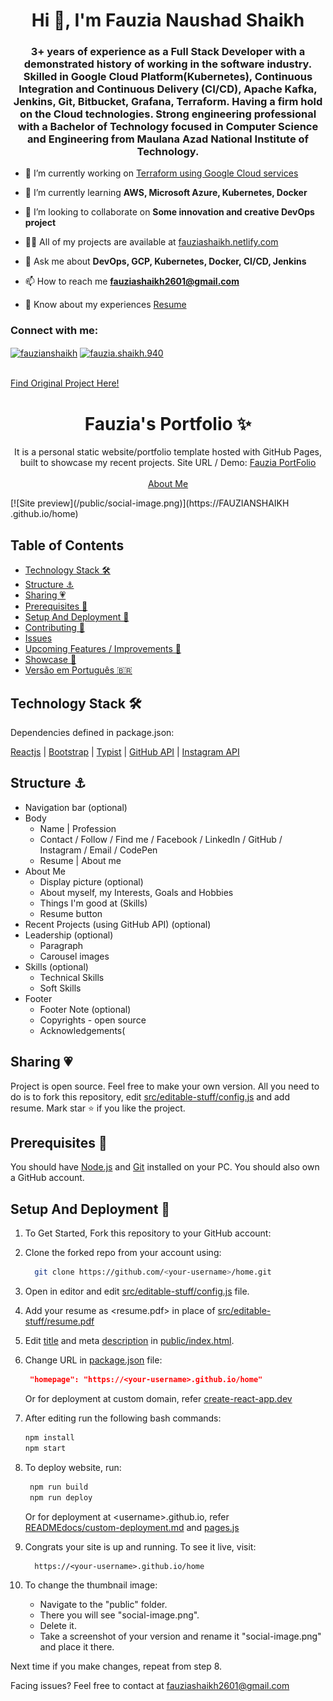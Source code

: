 <h1 align="center">Hi 👋, I'm Fauzia Naushad Shaikh</h1>
<h3 align="center">3+ years of experience as a Full Stack Developer with a demonstrated history of working in the software industry. Skilled in Google Cloud Platform(Kubernetes), Continuous Integration and Continuous Delivery (CI/CD), Apache Kafka, Jenkins, Git, Bitbucket, Grafana, Terraform. Having a firm hold on the Cloud technologies. Strong engineering professional with a Bachelor of Technology focused in Computer Science and Engineering from Maulana Azad National Institute of Technology.</h3>

- 🔭 I’m currently working on [Terraform using Google Cloud services](https://github.com/FAUZIANSHAIKH/GCP-Terraform-Challenge-Lab.git)

- 🌱 I’m currently learning **AWS, Microsoft Azure, Kubernetes, Docker**

- 👯 I’m looking to collaborate on **Some innovation and creative DevOps project**

- 👨‍💻 All of my projects are available at [fauziashaikh.netlify.com](fauziashaikh.netlify.com)

- 💬 Ask me about **DevOps, GCP, Kubernetes, Docker, CI/CD, Jenkins**

- 📫 How to reach me **fauziashaikh2601@gmail.com**

- 📄 Know about my experiences [Resume](https://drive.google.com/file/d/15a-zj1AE-eeWMa6ikNQ5Mj0ArHQPczk5/view?usp=sharing)

<h3 align="left">Connect with me:</h3>
<p align="left">
<a href="https://linkedin.com/in/fauzianshaikh" target="blank"><img align="center" src="https://raw.githubusercontent.com/rahuldkjain/github-profile-readme-generator/master/src/images/icons/Social/linked-in-alt.svg" alt="fauzianshaikh" height="30" width="40" /></a>
<a href="https://fb.com/fauzia.shaikh.940" target="blank"><img align="center" src="https://raw.githubusercontent.com/rahuldkjain/github-profile-readme-generator/master/src/images/icons/Social/facebook.svg" alt="fauzia.shaikh.940" height="30" width="40" /></a>
</p>
<br/>
<a href="https://github.com/hashirshoaeb/home">Find Original Project Here!</a>
<br/>
<p align="center">
  <h1 align="center">Fauzia's Portfolio ✨</h1>

  <p align="center">
    It is a personal static website/portfolio template hosted with GitHub Pages, built to showcase my recent projects.
    Site URL / Demo:
    <a href="TO BE UPLOADED">Fauzia PortFolio</a>
    <br />
    <br />
    <a href="https://github.com/FAUZIANSHAIKH">About Me</a>
  </p>
</p>
[![Site preview](/public/social-image.png)](https://FAUZIANSHAIKH
.github.io/home)

## Table of Contents

- [Technology Stack 🛠️](#technology-stack-)
- [Structure ⚓](#structure-)
- [Sharing 💗](#sharing-)
- [Prerequisites 🍪](#prerequisites-)
- [Setup And Deployment 🔧](#setup-and-deployment-)
- [Contributing 🙌](#contributing-)
- [Issues](#issues)
- [Upcoming Features / Improvements 🔗](#upcoming-features-/-improvements-)
- [Showcase 🚀](#showcase-)
- [Versão em Português :brazil:](#versao-em-portugues-)

## Technology Stack 🛠️

Dependencies defined in package.json:

[Reactjs](https://reactjs.org/)
| [Bootstrap](https://getbootstrap.com/)
| [Typist](https://github.com/jstejada/react-typist)
| [GitHub API](https://developer.github.com/v3/repos/)
| [Instagram API](https://www.instagram.com/developer/embedding/)

## Structure ⚓

- Navigation bar (optional)
- Body
  - Name | Profession
  - Contact / Follow / Find me / Facebook / LinkedIn / GitHub / Instagram / Email / CodePen
  - Resume | About me
- About Me
  - Display picture (optional)
  - About myself, my Interests, Goals and Hobbies
  - Things I'm good at (Skills)
  - Resume button
- Recent Projects (using GitHub API) (optional)
- Leadership (optional)
  - Paragraph
  - Carousel images
- Skills (optional)
  - Technical Skills
  - Soft Skills
- Footer
  - Footer Note (optional)
  - Copyrights - open source
  - Acknowledgements(

## Sharing 💗

Project is open source. Feel free to make your own version. All you need to do is to fork this repository, edit [src/editable-stuff/config.js](./src/editable-stuff/config.js) and add resume. Mark star ⭐ if you like the project.

## Prerequisites 🍪

You should have [Node.js](https://nodejs.org/en/) and [Git](https://git-scm.com/) installed on your PC. You should also own a GitHub account.

## Setup And Deployment 🔧

1. To Get Started, Fork this repository to your GitHub account:
2. Clone the forked repo from your account using:

   ```bash
     git clone https://github.com/<your-username>/home.git
   ```

3. Open in editor and edit [src/editable-stuff/config.js](./src/editable-stuff/config.js) file.

4. Add your resume as <resume.pdf> in place of [src/editable-stuff/resume.pdf](./src/editable-stuff/)

5. Edit [title](./public/index.html#L34) and meta [description](./public/index.html#L13) in [public/index.html](./public/index.html).
6. Change URL in [package.json](./package.json) file:

   ```json
    "homepage": "https://<your-username>.github.io/home"
   ```

   Or for deployment at custom domain, refer [create-react-app.dev](https://create-react-app.dev/docs/deployment/#step-1-add-homepage-to-packagejson)

7. After editing run the following bash commands:

   ```bash
   npm install
   npm start
   ```

8. To deploy website, run:

   ```bash
    npm run build
    npm run deploy
   ```

   Or for deployment at \<username>.github.io, refer [READMEdocs/custom-deployment.md](./READMEdocs/custom-deployment.md) and [pages.js](./pages.js)

9. Congrats your site is up and running. To see it live, visit:

   ```https
     https://<your-username>.github.io/home
   ```

10. To change the thumbnail image:

    - Navigate to the "public" folder.  
    - There you will see "social-image.png".  
    - Delete it.   
    - Take a screenshot of your version and rename it "social-image.png" and place it there.  

   Next time if you make changes, repeat from step 8.

Facing issues? Feel free to contact at fauziashaikh2601@gmail.com
